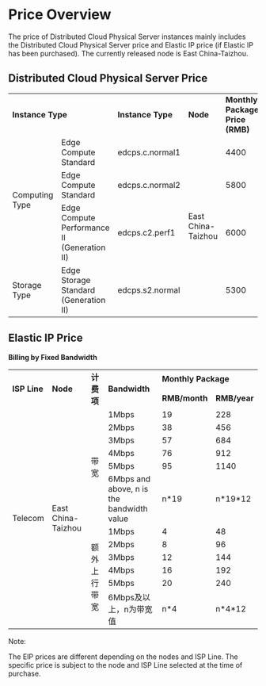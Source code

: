 # Price Overview

The price of Distributed Cloud Physical Server instances mainly includes the Distributed Cloud Physical Server price and Elastic IP price (if Elastic IP has been purchased).
The currently released node is East China-Taizhou.

## Distributed Cloud Physical Server Price


<table>
    <tr>
        <td colspan="2"><B>Instance Type</B></td> 
        <td ><B>Instance Type</B></td> 
	<td ><B>Node</B></td> 
	<td ><B>Monthly Package Price (RMB)</B></td>	
    </tr>
    <tr>   
        <td rowspan="3">Computing Type</td>
		<td >Edge Compute Standard</td>
		<td >edcps.c.normal1</td>
	        <td  rowspan="4">East China-Taizhou</td>
		<td >4400</td>
    </tr>
	<tr>   
		<td >Edge Compute Standard</td>
		<td >edcps.c.normal2</td>
		<td >5800</td>
    </tr>
	<tr>   
		<td >Edge Compute Performance Ⅱ (Generation II)</td>
		<td >edcps.c2.perf1</td>
		<td >6000</td>
    </tr>
	<tr>   
		<td >Storage Type</td>
		<td >Edge Storage Standard (Generation II)</td>
		<td >edcps.s2.normal</td>
		<td >5300</td>
    </tr>
</table>



## Elastic IP Price

**Billing by Fixed Bandwidth**

<table>
   <tr>
       <td rowspan="2"><B>ISP Line</B></td>
       <td rowspan="2"><B>Node</B></td>
       <td rowspan="2"><B>计费项</B></td>
       <td rowspan="2"><B>Bandwidth</B></td>
       <td colspan="2"><B>Monthly Package</B></td>
   </tr>
   <tr>
       <td><B>RMB/month</B></td>
       <td><B>RMB/year</B></td>
   </tr>
   <tr>
      <td rowspan="12">Telecom</td>
      <td rowspan="12">East China-Taizhou<br/>
      <td rowspan="6">带宽</td>
      <td>1Mbps</td>
      <td>19</td>
      <td>228</td>
   </tr>
   <tr>
      <td>2Mbps</td>
      <td>38</td>
      <td>456</td>
   </tr>
   <tr>
     <td>3Mbps</td>
     <td>57</td>
     <td>684</td>
   </tr>
   <tr>
     <td>4Mbps</td>
     <td>76</td>
     <td>912</td>
   </tr>
   <tr>
     <td>5Mbps</td>
     <td>95</td>
     <td>1140</td>
   </tr>
   <tr>
     <td>6Mbps and above, n is the bandwidth value</td>
     <td>n*19</td>
     <td>n*19*12</td>
  </tr>
  <tr>
        <td rowspan="6">额外上行带宽</td>
        <td>1Mbps</td>
        <td>4</td>
        <td>48</td>
    </tr>
    <tr>
        <td>2Mbps</td>
        <td>8</td>
        <td>96</td>
    </tr>
    <tr>
        <td>3Mbps</td>
        <td>12</td>
        <td>144</td>
    </tr>
    <tr>
        <td>4Mbps</td>
        <td>16</td>
        <td>192</td>
    </tr>
    <tr>
        <td>5Mbps</td>
        <td>20</td>
        <td>240</td>
    </tr>
    <tr>
        <td>6Mbps及以上，n为带宽值</td>
        <td>n*4</td>
        <td>n*4*12</td>
    </tr>
</table>



Note:

The EIP prices are different depending on the nodes and ISP Line. The specific price is subject to the node and ISP Line selected at the time of purchase.

